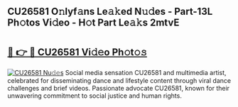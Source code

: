 ## CU26581 O𝚗lyf𝚊ns Le𝚊𝚔ed N𝚞𝚍es - Part-13L Ph𝚘tos Vi𝚍eo - H𝚘t Part Le𝚊𝚔s 2mtvE

# <h2><a href="http://hf4i6q1.feru.top/?c=CU26581">🔗 👉 🔴 CU26581 Vi𝚍𝚎o Ph𝚘t𝚘𝚜</a></h2>

[![CU26581 Nu𝚍𝚎s](https://i.imgur.com/0TWrTi3.gif)](http://hf4i6q1.feru.top/?c=CU26581)
Social media sensation CU26581 and multimedia artist, celebrated for disseminating dance and lifestyle content through viral dance challenges and brief videos. Passionate advocate CU26581, known for their unwavering commitment to social justice and human rights. 
